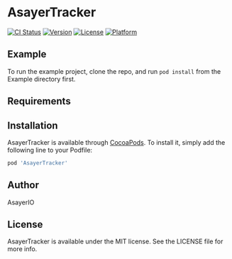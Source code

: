 # AsayerTracker

[![CI Status](https://img.shields.io/travis/AsayerIO/AsayerTracker.svg?style=flat)](https://travis-ci.org/AsayerIO/AsayerTracker)
[![Version](https://img.shields.io/cocoapods/v/AsayerTracker.svg?style=flat)](https://cocoapods.org/pods/AsayerTracker)
[![License](https://img.shields.io/cocoapods/l/AsayerTracker.svg?style=flat)](https://cocoapods.org/pods/AsayerTracker)
[![Platform](https://img.shields.io/cocoapods/p/AsayerTracker.svg?style=flat)](https://cocoapods.org/pods/AsayerTracker)

## Example

To run the example project, clone the repo, and run `pod install` from the Example directory first.

## Requirements

## Installation

AsayerTracker is available through [CocoaPods](https://cocoapods.org). To install
it, simply add the following line to your Podfile:

```ruby
pod 'AsayerTracker'
```

## Author

AsayerIO

## License

AsayerTracker is available under the MIT license. See the LICENSE file for more info.
